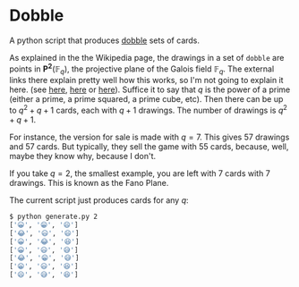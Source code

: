 # Dobble

A python script that produces [dobble](https://en.wikipedia.org/wiki/Dobble) sets of cards.

As explained in the the Wikipedia page, the drawings in a set of `dobble` are points in $\mathbf{P^2}(\mathbb{F}_q)$,
the projective plane of the Galois field $\mathbb{F}_q$.
The external links there explain pretty well how this works, so I'm not going to explain it here.
(see
[here](https://www.youtube.com/watch?v=VTDKqW_GLkw),
[here](https://www.petercollingridge.co.uk/blog/mathematics-toys-and-games/dobble/) or
[here](https://puzzlewocky.com/games/the-math-of-spot-it/)).
Suffice it to say that $q$ is the power of a prime (either a prime, a prime squared, a prime cube, etc).
Then there can be up to $q^2 + q + 1$ cards, each with $q + 1$ drawings. The number of drawings is
$q^2 + q + 1$.

For instance, the version for sale is made with $q=7$. This gives 57 drawings and 57 cards.
But typically, they sell the game with 55 cards, because, well, maybe they know why, because I don't.

If you take $q=2$, the smallest example, you are left with 7 cards with 7 drawings. This is known as the Fano Plane.

The current script just produces cards for any $q$:

```sh
$ python generate.py 2
['😀', '😁', '😄']
['😂', '😃', '😄']
['😀', '😂', '😆']
['😀', '😃', '😅']
['😂', '😁', '😅']
['😁', '😃', '😆']
['😄', '😅', '😆']
```
